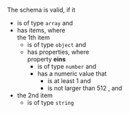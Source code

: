 The schema is valid, if it

  * is of type `array` and 
  * has items, where<br/>the 1th item 
    * is of type `object` and 
    * has properties, where<br/>property **eins** 
      * is of type `number` and 
      * has a numeric value that 
        * is at least 1 and 
        * is not larger than 512 , and 
  * the 2nd item 
    * is of type `string` 
